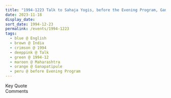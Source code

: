 ```yaml
---
title: "1994-1223 Talk to Sahaja Yogis, before the Evening Program, Gaṇapatīpuḷe, Maharashtra, India"
date: 2023-11-18
display_date: 
sort_date: 1994-12-23
permalink: /events/1994-1223
tags:
  - blue @ English
  - brown @ India
  - crimson @ 1994
  - deeppink @ Talk
  - green @ 1994-12
  - maroon @ Maharashtra
  - orange @ Ganapatipule
  - peru @ before Evening Program
---
```


<wave-list>
  <list-title color="green" width="75">Key Quote</list-title>
  <list-item color="BlanchedAlmond"  width="200"></list-item>
  <list-item color="Lavender"></list-item>
  <list-item color="BlanchedAlmond"></list-item>
</wave-list>

<br>

<wave-list>
  <list-title color="green" width="75">Comments</list-title>
  <list-item color="BlanchedAlmond"  width="200"></list-item>
  <list-item color="Lavender"></list-item>
  <list-item color="BlanchedAlmond"></list-item>
</wave-list>